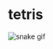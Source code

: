 # tetris

![snake gif](https://github.com/YOUR_USERNAME/YOUR_USERNAME/blob/output/github-contribution-grid-snake.svg)

